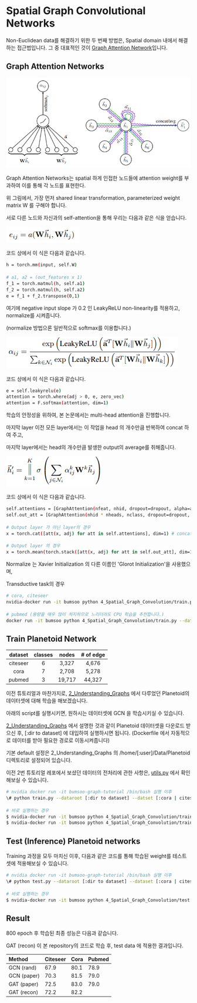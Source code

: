 # Spatial Graph Convolutional Networks

Non-Euclidean data를 해결하기 위한 두 번째 방법은, Spatial domain 내에서 해결하는 접근법입니다.
그 중 대표적인 것이 [Graph Attention Network](https://arxiv.org/pdf/1710.10903.pdf)입니다.

## Graph Attention Networks

<p align="center"><img src="./imgs/GAT.png"></p>

Graph Attention Networks는 spatial 하게 인접한 노드들에 attention weight를 부과하여 이를 통해 각 노드를 표현한다.

위 그림에서, 가장 먼저 shared linear transformation, parameterized weight matrix W 를 구해야 합니다.

서로 다른 노드와 자신과의 self-attention을 통해 우리는 다음과 같은 식을 얻습니다.

![e_ij](./imgs/e_ij.png)

코드 상에서 이 식은 다음과 같습니다.

```bash
h = torch.mm(input, self.W)

# a1, a2 = (out_features x 1)
f_1 = torch.matmul(h, self.a1)
f_2 = torch.matmul(h, self.a2)
e = f_1 + f_2.transpose(0,1)
```

여기에 negative input slope 가 0.2 인 LeakyReLU non-linearity를 적용하고, normalize를 시켜줍니다.

(normalize 방법으론 일반적으로 softmax를 이용합니다.)

![a_ij](./imgs/a_ij.png)

코드 상에서 이 식은 다음과 같습니다.

```bash
e = self.leakyrelu(e)
attention = torch.where(adj > 0, e, zero_vec)
attention = F.softmax(attention, dim=1)
```

학습의 안정성을 위하여, 본 논문에서는 multi-head attention을 진행합니다.

마지막 layer 이전 모든 layer에서는 이 작업을 head 의 개수만큼 반복하여 concat 하여 주고,

마지막 layer에서는 head의 개수만큼 발생한 output의 average를 취해줍니다.

![multi](./imgs/multi_head.png)

코드 상에서 이 식은 다음과 같습니다.

```bash
self.attentions = [GraphAttention(nfeat, nhid, dropout=dropout, alpha=alpha, concat=True) for _ in range(nheads)] # concat
self.out_att = [GraphAttention(nhid * nheads, nclass, dropout=dropout, alpha=alpha, concat=False) for _ in range(nouts)]

# Output layer 가 아닌 layer의 경우
x = torch.cat([att(x, adj) for att in self.attentions], dim=1) # concat

# Output layer 의 경우
x = torch.mean(torch.stack([att(x, adj) for att in self.out_att], dim=1), dim=1) # avg (for pubmed)
```

Normalize 는 Xavier Initialization 의 다른 이름인 'Glorot Initialization'을 사용했으며,

Transductive task의 경우
```bash
# cora, citeseer
nvidia-docker run -it bumsoo python 4_Spatial_Graph_Convolution/train.py --dataset [:dataset] --weight_decay 5e-4 --dropout 0.6 --nb_heads 8 --nb_outs 1

# pubmed (용량을 매우 많이 차지하므로 느리더라도 CPU 학습을 추천합니다.)
docker run -it bumsoo python 4_Spatial_Graph_Convolution/train.py --dataset pubmed --weight_decay 1e-3 --dropout 0.6 --nb_heads 8 --nb_outs 8
```

## Train Planetoid Network

| dataset | classes | nodes | # of  edge  |
|:-------:|:-------:|:-----:|:-----------:|
| citeseer| 6       | 3,327 | 4,676       |
| cora    | 7       | 2,708 | 5,278       |
| pubmed  | 3       | 19,717| 44,327      |


이전 튜토리얼과 마찬가지로, [2_Understanding_Graphs](../2_Understanding_Graphs) 에서 다루었던 Planetoid의 데이터셋에 대해 학습을 해보겠습니다.

아래의 script를 실행시키면, 원하시는 데이터셋에 GCN 을 학습시키실 수 있습니다.

[2_Understanding_Graphs](../2_Understanding_Graphs) 에서 설명한 것과 같이 Planetoid 데이터셋을 다운로드 받으신 후, [:dir to dataset] 에 대입하여 실행하시면 됩니다. (Dockerfile 에서 자동적으로 데이터를 받아 필요한 경로로 이동시켜줍니다)

기본 default 설정은 2_Understanding_Graphs 의 /home/[:user]/Data/Planetoid 디렉토리로 설정되어 있습니다.

이전 2번 튜토리얼 레포에서 보셨던 데이터의 전처리에 관한 사항은, [utils.py](utils.py) 에서 확인해보실 수 있습니다.

```bash
# nvidia docker run -it bumsoo-graph-tutorial /bin/bash 실행 이후
\# python train.py --dataroot [:dir to dataset] --datset [:cora | citeseer | pubmed]

# 바로 실행하는 경우
$ nvidia-docker run -it bumsoo python 4_Spatial_Graph_Convolution/train.py --dataset pubmed --lr 0.01 --weight_decay 1e-3 --nb_heads 8
$ nvidia-docker run -it bumsoo python 4_Spatial_Graph_Convolution/train.py --dataset [:else] --lr 5e-3
```

## Test (Inference) Planetoid networks

Training 과정을 모두 마치신 이후, 다음과 같은 코드를 통해 학습된 weight를 테스트셋에 적용해보실 수 있습니다.

```bash
# nvidia docker run -it bumsoo-graph-tutorial /bin/bash 실행 이후
\# python test.py --dataroot [:dir to dataset] --dataset [:cora | citeseer | pubmed]

# 바로 실행하는 경우
$ nvidia-docker run -it bumsoo python 4_Spatial_Graph_Convolution/test.py --dataset [:dataset]
```

## Result

800 epoch 후 학습된 최종 성능은 다음과 같습니다.

GAT (recon) 이 본 repository의 코드로 학습 후, test data 에 적용한 결과입니다.

| Method      | Citeseer | Cora | Pubmed |
|:------------|:---------|:-----|:-------|
| GCN (rand)  | 67.9     | 80.1 | 78.9   |
| GCN (paper) | 70.3     | 81.5 | 79.0   |
| GAT (paper) | 72.5     | 83.0 | 79.0   |
| GAT (recon) | 72.2     | 82.2 |        |
